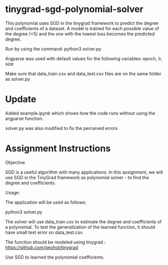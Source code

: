 # tinygrad-sgd-polynomial-solver

This polynomial uses SGD in the tinygrad framework to predict the degree and coefficients of a dataset. A model is trained for each possible value of the degree (<5) and the one with the lowest loss becomes the predicted degree.

Run by using the command: python3 solver.py

Argparse was used with default values for the following variables: epoch, lr, size

Make sure that data_train.csv and data_test.csv files are on the same folder as solver.py

# Update

Added example.ipynb which shows how the code runs without using the argparse function.

solver.py was also modified to fix the perceived errors

# Assignment Instructions
Objective 

SGD is a useful algorithm with many applications. In this assignment, we will use SGD in the TinyGrad framework as polynomial solver - to find the degree and coefficients.

Usage:

The application will be used as follows:

python3 solver.py

The solver will use data_train.csv to estimate the degree and coefficients of a polynomial. To test the generalization of the learned function, it should have small test error on data_test.csv.

The function should be modeled using tinygrad : https://github.com/geohot/tinygrad

Use SGD to learned the polynomial coefficients.
